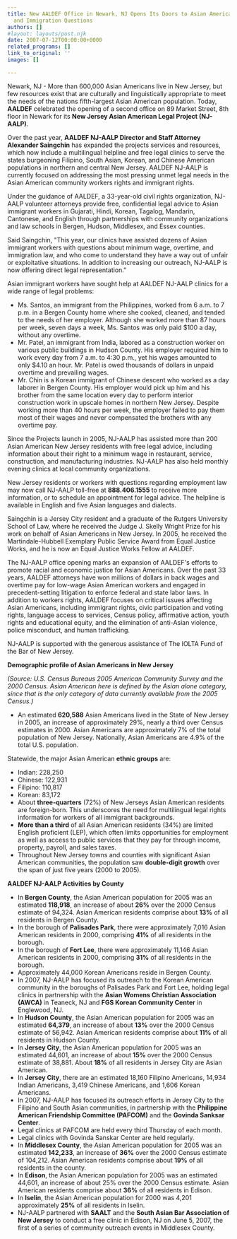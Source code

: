 ```yaml
---
title: New AALDEF Office in Newark, NJ Opens Its Doors to Asian Americans with Employment
  and Immigration Questions
authors: []
#layout: layouts/post.njk
date: 2007-07-12T00:00:00+0000
related_programs: []
link_to_original: ''
images: []

---
```


Newark, NJ - More than 600,000 Asian Americans live in New Jersey, but few resources exist that are culturally and linguistically appropriate to meet the needs of the nations fifth-largest Asian American population. Today, **AALDEF** celebrated the opening of a second office on 89 Market Street, 8th floor in Newark for its **New Jersey Asian American Legal Project (NJ-AALP)**.

Over the past year, **AALDEF NJ-AALP Director and Staff Attorney Alexander Saingchin** has expanded the projects services and resources, which now include a multilingual helpline and free legal clinics to serve the states burgeoning Filipino, South Asian, Korean, and Chinese American populations in northern and central New Jersey. AALDEF NJ-AALP is currently focused on addressing the most pressing unmet legal needs in the Asian American community workers rights and immigrant rights.

Under the guidance of AALDEF, a 33-year-old civil rights organization, NJ-AALP volunteer attorneys provide free, confidential legal advice to Asian immigrant workers in Gujarati, Hindi, Korean, Tagalog, Mandarin, Cantonese, and English through partnerships with community organizations and law schools in Bergen, Hudson, Middlesex, and Essex counties.

Said Saingchin, "This year, our clinics have assisted dozens of Asian immigrant workers with questions about minimum wage, overtime, and immigration law, and who come to understand they have a way out of unfair or exploitative situations. In addition to increasing our outreach, NJ-AALP is now offering direct legal representation."

Asian immigrant workers have sought help at AALDEF NJ-AALP clinics for a wide range of legal problems:

* Ms. Santos, an immigrant from the Philippines, worked from 6 a.m. to 7 p.m. in a Bergen County home where she cooked, cleaned, and tended to the needs of her employer. Although she worked more than 87 hours per week, seven days a week, Ms. Santos was only paid $100 a day, without any overtime.
* Mr. Patel, an immigrant from India, labored as a construction worker on various public buildings in Hudson County. His employer required him to work every day from 7 a.m. to 4:30 p.m., yet his wages amounted to only $4.10 an hour. Mr. Patel is owed thousands of dollars in unpaid overtime and prevailing wages.
* Mr. Chin is a Korean immigrant of Chinese descent who worked as a day laborer in Bergen County. His employer would pick up him and his brother from the same location every day to perform interior construction work in upscale homes in northern New Jersey. Despite working more than 40 hours per week, the employer failed to pay them most of their wages and never compensated the brothers with any overtime pay.

Since the Projects launch in 2005, NJ-AALP has assisted more than 200 Asian American New Jersey residents with free legal advice, including information about their right to a minimum wage in restaurant, service, construction, and manufacturing industries. NJ-AALP has also held monthly evening clinics at local community organizations.

New Jersey residents or workers with questions regarding employment law may now call NJ-AALP toll-free at  **888.406.1555** to receive more information, or to schedule an appointment for legal advice. The helpline is available in English and five Asian languages and dialects.

Saingchin is a Jersey City resident and a graduate of the Rutgers University School of Law, where he received the Judge J. Skelly Wright Prize for his work on behalf of Asian Americans in New Jersey. In 2005, he received the Martindale-Hubbell Exemplary Public Service Award from Equal Justice Works, and he is now an Equal Justice Works Fellow at AALDEF.

The NJ-AALP office opening marks an expansion of AALDEF's efforts to promote racial and economic justice for Asian Americans. Over the past 33 years, AALDEF attorneys have won millions of dollars in back wages and overtime pay for low-wage Asian American workers and engaged in precedent-setting litigation to enforce federal and state labor laws. In addition to workers rights, AALDEF focuses on critical issues affecting Asian Americans, including immigrant rights, civic participation and voting rights, language access to services, Census policy, affirmative action, youth rights and educational equity, and the elimination of anti-Asian violence, police misconduct, and human trafficking.

NJ-AALP is supported with the generous assistance of The IOLTA Fund of the Bar of New Jersey.

**Demographic profile of Asian Americans in New Jersey**

_(Source: U.S. Census Bureaus 2005 American Community Survey and the 2000 Census. Asian American here is defined by the Asian alone category, since that is the only category of data currently available from the 2005 Census.)_

* An estimated **620,588** Asian Americans lived in the State of New Jersey in 2005, an increase of approximately 29%, nearly a third over Census estimates in 2000. Asian Americans are approximately 7% of the total population of New Jersey. Nationally, Asian Americans are 4.9% of the total U.S. population.

Statewide, the major Asian American  **ethnic groups** are:

* Indian: 228,250
* Chinese: 122,931
* Filipino: 110,817
* Korean: 83,172
* About **three-quarters** (72%) of New Jerseys Asian American residents are foreign-born. This underscores the need for multilingual legal rights information for workers of all immigrant backgrounds.
* **More than a third** of all Asian American residents (34%) are limited English proficient (LEP), which often limits opportunities for employment as well as access to public services that they pay for through income, property, payroll, and sales taxes.
* Throughout New Jersey towns and counties with significant Asian American communities, the population saw **double-digit growth** over the span of just five years (2000 to 2005).

**AALDEF NJ-AALP Activities by County**

* In **Bergen County**, the Asian American population for 2005 was an estimated **118,918**, an increase of about **26%** over the 2000 Census estimate of 94,324. Asian American residents comprise about **13%** of all residents in Bergen County.
* In the borough of **Palisades Park**, there were approximately 7,016 Asian American residents in 2000, comprising **41%** of all residents in the borough.
* In the borough of **Fort Lee**, there were approximately 11,146 Asian American residents in 2000, comprising **31%** of all residents in the borough.
* Approximately 44,000 Korean Americans reside in Bergen County.
* In 2007, NJ-AALP has focused its outreach to the Korean American community in the boroughs of Palisades Park and Fort Lee, holding legal clinics in partnership with the **Asian Womens Christian Association (AWCA)** in Teaneck, NJ and **FGS Korean Community Center** in Englewood, NJ.
* In **Hudson County**, the Asian American population for 2005 was an estimated **64,379**, an increase of about **13%** over the 2000 Census estimate of 56,942. Asian American residents comprise about **11%** of all residents in Hudson County.
* In **Jersey City**, the Asian American population for 2005 was an estimated 44,601, an increase of about **15%** over the 2000 Census estimate of 38,881. About **18%** of all residents in Jersey City are Asian American.
* In **Jersey City**, there are an estimated 18,160 Filipino Americans, 14,934 Indian Americans, 3,419 Chinese Americans, and 1,606 Korean Americans.
* In 2007, NJ-AALP has focused its outreach efforts in Jersey City to the Filipino and South Asian communities, in partnership with the **Philippine American Friendship Committee (PAFCOM)** and the **Govinda Sanksar Center**.
* Legal clinics at PAFCOM are held every third Thursday of each month.
* Legal clinics with Govinda Sanskar Center are held regularly.
* In **Middlesex County**, the Asian American population for 2005 was an estimated **142,233**, an increase of **36%** over the 2000 Census estimate of 104,212. Asian American residents comprise about **19%** of all residents in the county.
* In **Edison**, the Asian American population for 2005 was an estimated 44,601, an increase of about 25% over the 2000 Census estimate. Asian American residents comprise about **36%** of all residents in Edison.
* In **Iselin**, the Asian American population for 2000 was 4,201 approximately **25%** of all residents in Iselin.
* NJ-AALP partnered with **SAALT** and the **South Asian Bar Association of New Jersey** to conduct a free clinic in Edison, NJ on June 5, 2007, the first of a series of community outreach events in Middlesex County. 